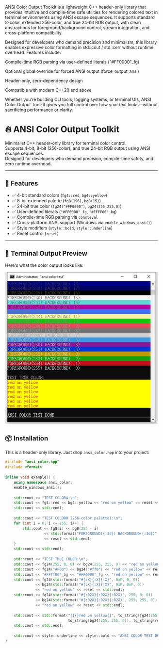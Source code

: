 ANSI Color Output Toolkit is a lightweight C++ header-only library that provides intuitive and compile-time safe utilities for rendering colored text in terminal environments using ANSI escape sequences. It supports standard 8-color, extended 256-color, and true 24-bit RGB output, with clean abstractions for foreground/background control, stream integration, and cross-platform compatibility.

Designed for developers who demand precision and minimalism, this library enables expressive color formatting in std::cout / std::cerr without runtime overhead. Features include:

Compile-time RGB parsing via user-defined literals ("#FF0000"_fg)

Optional global override for forced ANSI output (force_output_ansi)

Header-only, zero-dependency design

Compatible with modern C++20 and above

Whether you're building CLI tools, logging systems, or terminal UIs, ANSI Color Output Toolkit gives you full control over how your text looks—without sacrificing performance or clarity.


# 🔥 ANSI Color Output Toolkit

Minimalist C++ header-only library for terminal color control.  
Supports 4-bit, 8-bit (256-color), and true 24-bit RGB output using ANSI escape sequences.  
Designed for developers who demand precision, compile-time safety, and zero runtime overhead.

---

## 🚀 Features

- ✅ 4-bit standard colors (`fg4::red`, `bg4::yellow`)
- ✅ 8-bit extended palette (`fg8(196)`, `bg8(15)`)
- ✅ 24-bit true color (`fg24("#FF0000")`, `bg24(255,255,0)`)
- ✅ User-defined literals (`"#FF0000"_fg`, `"#FFFF00"_bg`)
- ✅ Compile-time RGB parsing via `consteval`
- ✅ Cross-platform ANSI support (Windows via `enable_windows_ansi()`)
- ✅ Style modifiers (`style::bold`, `style::underline`)
- ✅ Reset control (`reset`)

---

## 🔧 Terminal Output Preview

Here's what the color output looks like:

![ANSI Color Demo](screenshot.png)

## 📦 Installation

This is a header-only library. Just drop `ansi_color.hpp` into your project:

```cpp
#include "ansi_color.hpp"
#include <format>

inline void example() {
    using namespace ansi_color;
    enable_windows_ansi();

    std::cout << "TEST COLOR4:\n";
    std::cout << fg4::red << bg4::yellow << "red on yellow" << reset << std::endl; 
    std::cout << std::endl;

    std::cout << "TEST COLOR8 (256-color palette):\n";
    for (int i = 0; i <= 255; i++) {
        std::cout << fg8(i) << bg8(255 - i)
                  << std::format("FOREGROUND({:3d}) BACKGROUND({:3d})", i, 255 - i)
                  << reset << std::endl;
    }
    std::cout << std::endl;

    std::cout << "TEST TRUE COLOR:\n";
    std::cout << fg24(255, 0, 0) << bg24(255, 255, 0) << "red on yellow" << reset << std::endl;
    std::cout << fg24("#F00") << bg24("#ff0") << "red on yellow" << reset << std::endl;
    std::cout << "#FFff00"_bg << "#FF0000"_fg << "red on yellow" << reset << std::endl;
    std::cout << fg24(std::format("#{:X}{:X}{:X}", 0xF, 0, 0))
              << bg24(std::format("#{:X}{:X}{:X}", 0xF, 0xF, 0))
              << "red on yellow" << reset << std::endl;
    std::cout << fg24(std::format("#{:02X}{:02X}{:02X}", 255, 0, 0))
              << bg24(std::format("#{:02X}{:02X}{:02X}", 255, 255, 0))
              << "red on yellow" << reset << std::endl;

    std::cout << std::format("{}{}red on yellow{}", to_string(fg24(255, 0, 0)),
                             to_string(bg24(255, 255, 0)), to_string(reset)) << std::endl;
    std::cout << std::endl;

    std::cout << style::underline << style::bold << "ANSI COLOR TEST DONE" << reset << std::endl;
}
